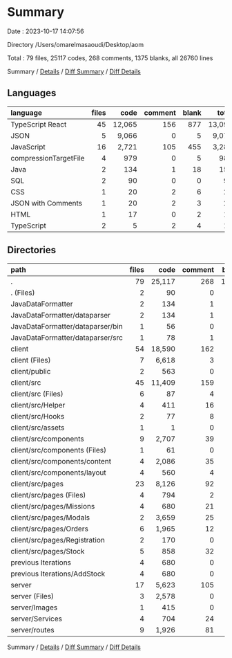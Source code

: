 # Summary

Date : 2023-10-17 14:07:56

Directory /Users/omarelmasaoudi/Desktop/aom

Total : 79 files,  25117 codes, 268 comments, 1375 blanks, all 26760 lines

Summary / [Details](details.md) / [Diff Summary](diff.md) / [Diff Details](diff-details.md)

## Languages
| language | files | code | comment | blank | total |
| :--- | ---: | ---: | ---: | ---: | ---: |
| TypeScript React | 45 | 12,065 | 156 | 877 | 13,098 |
| JSON | 5 | 9,066 | 0 | 5 | 9,071 |
| JavaScript | 16 | 2,721 | 105 | 455 | 3,281 |
| compressionTargetFile | 4 | 979 | 0 | 5 | 984 |
| Java | 2 | 134 | 1 | 18 | 153 |
| SQL | 2 | 90 | 0 | 0 | 90 |
| CSS | 1 | 20 | 2 | 6 | 28 |
| JSON with Comments | 1 | 20 | 2 | 3 | 25 |
| HTML | 1 | 17 | 0 | 2 | 19 |
| TypeScript | 2 | 5 | 2 | 4 | 11 |

## Directories
| path | files | code | comment | blank | total |
| :--- | ---: | ---: | ---: | ---: | ---: |
| . | 79 | 25,117 | 268 | 1,375 | 26,760 |
| . (Files) | 2 | 90 | 0 | 0 | 90 |
| JavaDataFormatter | 2 | 134 | 1 | 18 | 153 |
| JavaDataFormatter/dataparser | 2 | 134 | 1 | 18 | 153 |
| JavaDataFormatter/dataparser/bin | 1 | 56 | 0 | 0 | 56 |
| JavaDataFormatter/dataparser/src | 1 | 78 | 1 | 18 | 97 |
| client | 54 | 18,590 | 162 | 831 | 19,583 |
| client (Files) | 7 | 6,618 | 3 | 12 | 6,633 |
| client/public | 2 | 563 | 0 | 3 | 566 |
| client/src | 45 | 11,409 | 159 | 816 | 12,384 |
| client/src (Files) | 6 | 87 | 4 | 17 | 108 |
| client/src/Helper | 4 | 411 | 16 | 34 | 461 |
| client/src/Hooks | 2 | 77 | 8 | 12 | 97 |
| client/src/assets | 1 | 1 | 0 | 0 | 1 |
| client/src/components | 9 | 2,707 | 39 | 214 | 2,960 |
| client/src/components (Files) | 1 | 61 | 0 | 6 | 67 |
| client/src/components/content | 4 | 2,086 | 35 | 166 | 2,287 |
| client/src/components/layout | 4 | 560 | 4 | 42 | 606 |
| client/src/pages | 23 | 8,126 | 92 | 539 | 8,757 |
| client/src/pages (Files) | 4 | 794 | 2 | 52 | 848 |
| client/src/pages/Missions | 4 | 680 | 21 | 69 | 770 |
| client/src/pages/Modals | 2 | 3,659 | 25 | 192 | 3,876 |
| client/src/pages/Orders | 6 | 1,965 | 12 | 145 | 2,122 |
| client/src/pages/Registration | 2 | 170 | 0 | 27 | 197 |
| client/src/pages/Stock | 5 | 858 | 32 | 54 | 944 |
| previous Iterations | 4 | 680 | 0 | 68 | 748 |
| previous Iterations/AddStock | 4 | 680 | 0 | 68 | 748 |
| server | 17 | 5,623 | 105 | 458 | 6,186 |
| server (Files) | 3 | 2,578 | 0 | 10 | 2,588 |
| server/Images | 1 | 415 | 0 | 2 | 417 |
| server/Services | 4 | 704 | 24 | 149 | 877 |
| server/routes | 9 | 1,926 | 81 | 297 | 2,304 |

Summary / [Details](details.md) / [Diff Summary](diff.md) / [Diff Details](diff-details.md)